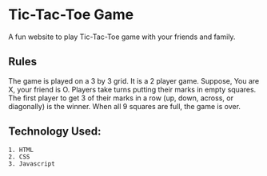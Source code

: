 # Tic-Tac-Toe Game
A fun website to play Tic-Tac-Toe game with your friends and family.
## Rules
The game is played on a 3 by 3 grid. It is a 2 player game. Suppose, You are X, your friend is O. Players take turns putting their marks in empty squares.
The first player to get 3 of their marks in a row (up, down, across, or diagonally) is the winner. When all 9 squares are full, the game is over.
## Technology Used:
    1. HTML
    2. CSS
    3. Javascript

